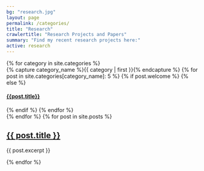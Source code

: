 ```yaml
---
bg: "research.jpg"
layout: page
permalink: /categories/
title: "Research"
crawlertitle: "Research Projects and Papers"
summary: "Find my recent research projects here:"
active: research
---
```


<div id="archives">
{% for category in site.categories %}
  <div class="archive-group">
    {% capture category_name %}{{ category | first }}{% endcapture %}
    {% for post in site.categories[category_name]: 5 %}
   {% if post.welcome %} {% else %}
    <article class="archive-item">
      <h4><a href="{{ site.baseurl }}{{ post.url }}">{{post.title}}</a></h4>
    </article>
{% endif %}
    {% endfor %}
  </div>
{% endfor %}
{% for post in site.posts %}

  <article class="index-page">
    <h2><a href="{{ post.url | relative_url }}">{{ post.title }}</a></h2>
    {{ post.excerpt }}
  </article>

{% endfor %}
</div>
